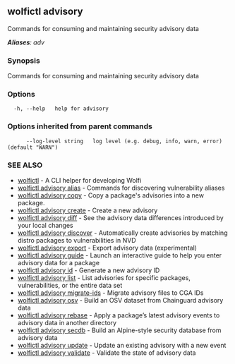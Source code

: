 ## wolfictl advisory

Commands for consuming and maintaining security advisory data

***Aliases**: adv*

### Synopsis

Commands for consuming and maintaining security advisory data

### Options

```
  -h, --help   help for advisory
```

### Options inherited from parent commands

```
      --log-level string   log level (e.g. debug, info, warn, error) (default "WARN")
```

### SEE ALSO

* [wolfictl](wolfictl.md)	 - A CLI helper for developing Wolfi
* [wolfictl advisory alias](wolfictl_advisory_alias.md)	 - Commands for discovering vulnerability aliases
* [wolfictl advisory copy](wolfictl_advisory_copy.md)	 - Copy a package's advisories into a new package.
* [wolfictl advisory create](wolfictl_advisory_create.md)	 - Create a new advisory
* [wolfictl advisory diff](wolfictl_advisory_diff.md)	 - See the advisory data differences introduced by your local changes
* [wolfictl advisory discover](wolfictl_advisory_discover.md)	 - Automatically create advisories by matching distro packages to vulnerabilities in NVD
* [wolfictl advisory export](wolfictl_advisory_export.md)	 - Export advisory data (experimental)
* [wolfictl advisory guide](wolfictl_advisory_guide.md)	 - Launch an interactive guide to help you enter advisory data for a package
* [wolfictl advisory id](wolfictl_advisory_id.md)	 - Generate a new advisory ID
* [wolfictl advisory list](wolfictl_advisory_list.md)	 - List advisories for specific packages, vulnerabilities, or the entire data set
* [wolfictl advisory migrate-ids](wolfictl_advisory_migrate-ids.md)	 - Migrate advisory files to CGA IDs
* [wolfictl advisory osv](wolfictl_advisory_osv.md)	 - Build an OSV dataset from Chainguard advisory data
* [wolfictl advisory rebase](wolfictl_advisory_rebase.md)	 - Apply a package’s latest advisory events to advisory data in another directory
* [wolfictl advisory secdb](wolfictl_advisory_secdb.md)	 - Build an Alpine-style security database from advisory data
* [wolfictl advisory update](wolfictl_advisory_update.md)	 - Update an existing advisory with a new event
* [wolfictl advisory validate](wolfictl_advisory_validate.md)	 - Validate the state of advisory data

